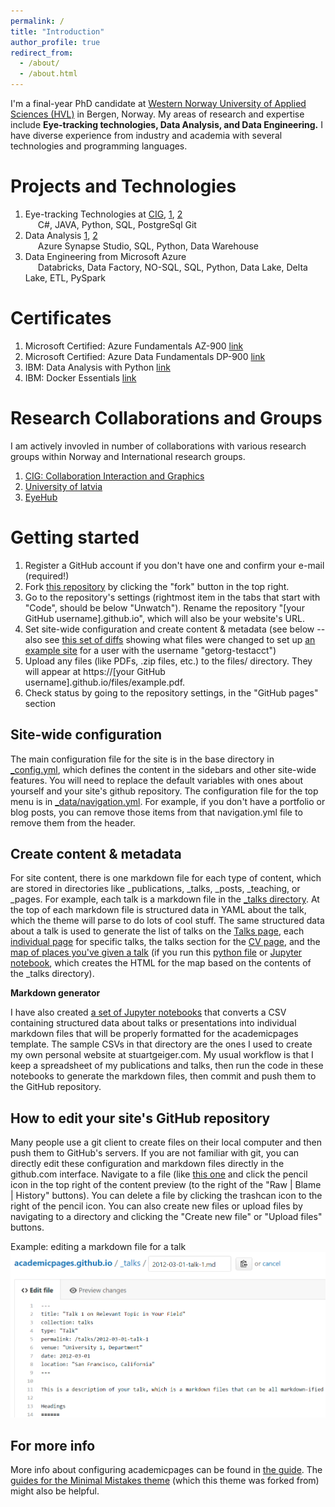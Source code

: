 ```yaml
---
permalink: /
title: "Introduction"
author_profile: true
redirect_from: 
  - /about/
  - /about.html
---
```


I'm a final-year PhD candidate at [Western Norway University of Applied Sciences (HVL)](https://hvl.no/en/) in Bergen, Norway. My areas of research and expertise include <b>Eye-tracking technologies, Data Analysis, and Data Engineering.</b> I have diverse experience from industry and academia with several technologies and programming languages.

<i class="fa-solid fa-rocket fa-sm"></i> Projects and Technologies
======
<ol>
  <li>Eye-tracking Technologies at <a href="https://www.hvl.no/prosjekt/2684246/">CIG</a>, <a href="https://www.mdpi.com/2078-2489/13/12/569">1</a>, <a href="https://ieeexplore.ieee.org/document/9280169">2</a>
   <br>
    <span style="margin-left: 20px;">
    <i class="fa-solid fa-c fa-xs"></i> C#, 
    <i class="fab fa-java fa-xs"></i> JAVA, 
    <i class="fab fa-python fa-xs"></i> Python, 
    <i class="fas fa-database fa-xs"></i> SQL, 
    <i class="fas fa-database fa-xs"></i> PostgreSql
    <i class="fas fa-git fa-xs"></i> Git
  </span></li>
  <li>Data Analysis <a href="https://dl.acm.org/doi/10.1145/3588015.3589536">1</a>, <a href="https://github.com/MalikQasimAli/OlympicDataAnalysis">2</a>
  <br> <span style="margin-left: 20px;">
    <i class="fab fa-microsoft fa-xs"></i> Azure Synapse Studio,
    <i class="fas fa-database fa-xs"></i> SQL,
    <i class="fab fa-python fa-xs"></i> Python,
    <i class="fa-regular fa-warehouse fa-xs"></i> Data Warehouse
  </span></li>
  <li>Data Engineering from Microsoft Azure
  <br><span style="margin-left: 20px;">
  <i class="fa-brands fa-microsoft fa-xs"></i> Databricks,
  <i class="fa-brands fa-industry fa-xs"></i> Data Factory,
  <i class="fas fa-database fa-xs"></i> NO-SQL,
  <i class="fas fa-database fa-xs"></i> SQL,
  <i class="fab fa-python fa-xs"></i> Python,
  <i class="fas fa-water fa-xs"></i> Data Lake,
  <i class="fas fa-lake fa-xs"></i> Delta Lake,
  <i class="fa-brands fa-connectdevelop fa-xs"></i> ETL,
  <i class="fas fa-fire fa-xs"></i> PySpark 
  
  </span> </li>
</ol>

<i class="fa-solid fa-certificate fa-sm"></i> Certificates
======
<ol>
<li> Microsoft Certified: Azure Fundamentals AZ-900 <a href="https://github.com/MalikQasimAli/MalikQasimAli.github.io/blob/7425dd1b1895c6dbf08b5dcf89fcab8e9e7e6eec/images/az900.PNG">link</a></li>
<li> Microsoft Certified: Azure Data Fundamentals DP-900 <a href="https://github.com/MalikQasimAli/MalikQasimAli.github.io/blob/7425dd1b1895c6dbf08b5dcf89fcab8e9e7e6eec/images/dp900.PNG">link</a></li>
<li> IBM: Data Analysis with Python <a href="https://github.com/MalikQasimAli/MalikQasimAli.github.io/blob/7425dd1b1895c6dbf08b5dcf89fcab8e9e7e6eec/images/dataanalysis.PNG">link</a></li>
<li> IBM: Docker Essentials <a href="https://github.com/MalikQasimAli/MalikQasimAli.github.io/blob/7425dd1b1895c6dbf08b5dcf89fcab8e9e7e6eec/images/docker.PNG">link</a></li>
</ol>

<i class="fa-regular fa-handshake fa-sm"></i> Research Collaborations and Groups
======
I am actively invovled in number of collaborations with various research groups within Norway and International research groups.
<br>
<ol>
<li> <a href="https://www.hvl.no/prosjekt/2684246/">CIG: Collaboration Interaction and Graphics</a></li>
<li> <a href="https://www.lu.lv/en/">University of latvia</a></li>
<li> <a href="https://www.uio.no/tjenester/it/forskning/kompetansehuber/eyehub/arrangementer_events_eyehub/2023/eyehub-forum-how-eye-tracking-technologies-can-ser.html">EyeHub</a></li>
</ol>

Getting started
======
1. Register a GitHub account if you don't have one and confirm your e-mail (required!)
1. Fork [this repository](https://github.com/academicpages/academicpages.github.io) by clicking the "fork" button in the top right. 
1. Go to the repository's settings (rightmost item in the tabs that start with "Code", should be below "Unwatch"). Rename the repository "[your GitHub username].github.io", which will also be your website's URL.
1. Set site-wide configuration and create content & metadata (see below -- also see [this set of diffs](http://archive.is/3TPas) showing what files were changed to set up [an example site](https://getorg-testacct.github.io) for a user with the username "getorg-testacct")
1. Upload any files (like PDFs, .zip files, etc.) to the files/ directory. They will appear at https://[your GitHub username].github.io/files/example.pdf.  
1. Check status by going to the repository settings, in the "GitHub pages" section

Site-wide configuration
------
The main configuration file for the site is in the base directory in [_config.yml](https://github.com/academicpages/academicpages.github.io/blob/master/_config.yml), which defines the content in the sidebars and other site-wide features. You will need to replace the default variables with ones about yourself and your site's github repository. The configuration file for the top menu is in [_data/navigation.yml](https://github.com/academicpages/academicpages.github.io/blob/master/_data/navigation.yml). For example, if you don't have a portfolio or blog posts, you can remove those items from that navigation.yml file to remove them from the header. 

Create content & metadata
------
For site content, there is one markdown file for each type of content, which are stored in directories like _publications, _talks, _posts, _teaching, or _pages. For example, each talk is a markdown file in the [_talks directory](https://github.com/academicpages/academicpages.github.io/tree/master/_talks). At the top of each markdown file is structured data in YAML about the talk, which the theme will parse to do lots of cool stuff. The same structured data about a talk is used to generate the list of talks on the [Talks page](https://academicpages.github.io/talks), each [individual page](https://academicpages.github.io/talks/2012-03-01-talk-1) for specific talks, the talks section for the [CV page](https://academicpages.github.io/cv), and the [map of places you've given a talk](https://academicpages.github.io/talkmap.html) (if you run this [python file](https://github.com/academicpages/academicpages.github.io/blob/master/talkmap.py) or [Jupyter notebook](https://github.com/academicpages/academicpages.github.io/blob/master/talkmap.ipynb), which creates the HTML for the map based on the contents of the _talks directory).

**Markdown generator**

I have also created [a set of Jupyter notebooks](https://github.com/academicpages/academicpages.github.io/tree/master/markdown_generator
) that converts a CSV containing structured data about talks or presentations into individual markdown files that will be properly formatted for the academicpages template. The sample CSVs in that directory are the ones I used to create my own personal website at stuartgeiger.com. My usual workflow is that I keep a spreadsheet of my publications and talks, then run the code in these notebooks to generate the markdown files, then commit and push them to the GitHub repository.

How to edit your site's GitHub repository
------
Many people use a git client to create files on their local computer and then push them to GitHub's servers. If you are not familiar with git, you can directly edit these configuration and markdown files directly in the github.com interface. Navigate to a file (like [this one](https://github.com/academicpages/academicpages.github.io/blob/master/_talks/2012-03-01-talk-1.md) and click the pencil icon in the top right of the content preview (to the right of the "Raw | Blame | History" buttons). You can delete a file by clicking the trashcan icon to the right of the pencil icon. You can also create new files or upload files by navigating to a directory and clicking the "Create new file" or "Upload files" buttons. 

Example: editing a markdown file for a talk
![Editing a markdown file for a talk](/images/editing-talk.png)

For more info
------
More info about configuring academicpages can be found in [the guide](https://academicpages.github.io/markdown/). The [guides for the Minimal Mistakes theme](https://mmistakes.github.io/minimal-mistakes/docs/configuration/) (which this theme was forked from) might also be helpful.
